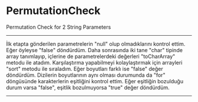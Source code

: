 # PermutationCheck
Permutation Check for 2 String Parameters

----------------------------------------------------------------

İlk etapta gönderilen parametrelerin "null" olup olmadıklarını kontrol ettim. Eğer öyleyse "false" döndürdüm.
Daha sonrasında iki tane "char" tipinde array tanımlayıp, içlerine de parametrelerdeki değerleri "toCharArray" metodu ile atadım.
Karşılaştırma yapabilmeyi kolaylaştırmak için arrayleri "sort" metodu ile sıraladım.
Eğer boyutları farklı ise "false" değer döndürdüm.
Dizilerin boyutlarının aynı olması durumunda da "for" döngüsünde karakterlerin eşitliğini kontrol ettim. Eğer eşitliğin bozulduğu durum varsa "false",
  eşitlik bozulmuyorsa "true" değer döndürdüm.
  
  --------------------------------------------------------------
